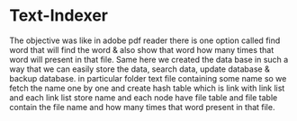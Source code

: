 # Text-Indexer
The objective was like in adobe pdf reader there is one option called find word that will find the word &amp; also show that word how many times that word will present in that file. Same here we created the data base in such a way that we can easily store the data, search data, update database &amp; backup database. in particular folder text file containing some name so we fetch the name one by one and create hash table  which is link with link list and each link list store name and each node have file table and file table contain the file name and how many times that word present in that file.
